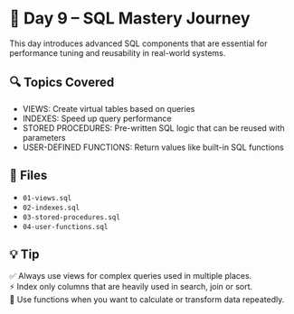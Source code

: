 # 📅 Day 9 – SQL Mastery Journey

This day introduces advanced SQL components that are essential for performance tuning and reusability in real-world systems.

## 🔍 Topics Covered
- VIEWS: Create virtual tables based on queries
- INDEXES: Speed up query performance
- STORED PROCEDURES: Pre-written SQL logic that can be reused with parameters
- USER-DEFINED FUNCTIONS: Return values like built-in SQL functions

## 📂 Files
- `01-views.sql`
- `02-indexes.sql`
- `03-stored-procedures.sql`
- `04-user-functions.sql`

## 💡 Tip
✅ Always use views for complex queries used in multiple places.  
⚡ Index only columns that are heavily used in search, join or sort.  
🧠 Use functions when you want to calculate or transform data repeatedly.
